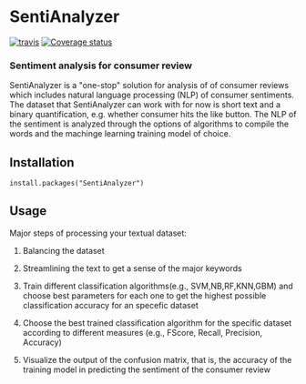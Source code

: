 # SentiAnalyzer

<!-- badges: start -->
[![travis](https://travis-ci.org/zahrakhoshmanesh/SentiAnalyzer.svg?branch=master)](https://travis-ci.org/zahrakhoshmanesh/SentiAnalyzer)
[![Coverage status](https://codecov.io/gh/zahrakhoshmanesh/SentiAnalyzer/branch/master/graph/badge.svg)](https://codecov.io/github/zahrakhoshmanesh/SentiAnalyzer?branch=master)


<!-- badges: end -->

### Sentiment analysis for consumer review

SentiAnalyzer is a "one-stop" solution for analysis of of consumer reviews which includes natural language processing (NLP) of consumer sentiments. The dataset that SentiAnalyzer can work with for now is short text and a binary quantification, e.g. whether consumer hits the like button. The NLP of the sentiment is analyzed through the options of algorithms to compile the words and the machinge learning training model of choice.  

## Installation
`install.packages("SentiAnalyzer")`

## Usage
Major steps of processing your textual dataset: 
1. Balancing the dataset

2. Streamlining the text to get a sense of the major keywords

3. Train different classification algorithms(e.g., SVM,NB,RF,KNN,GBM) and choose best parameters for each one to get the highest possible classification accuracy for an specefic dataset

3. Choose the best trained classification algorithm for the specific dataset according to different measures (e.g., FScore, Recall, Precision, Accuracy) 

5. Visualize the output of the confusion matrix, that is, the accuracy of the training model in predicting the sentiment of the consumer review

